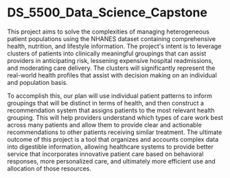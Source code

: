 # DS_5500_Data_Science_Capstone

This project aims to solve the complexities of managing heterogeneous patient populations using the NHANES dataset containing comprehensive health, nutrition, and lifestyle information. The project's intent is to leverage clusters of patients into clinically meaningful groupings that can assist providers in anticipating risk, lessening expensive hospital readmissions, and moderating care delivery. The clusters will significantly represent the real-world health profiles that assist with decision making on an individual and population basis.

To accomplish this, our plan will use individual patient patterns to inform groupings that will be distinct in terms of health, and then construct a recommendation system that assigns patients to the most relevant health grouping. This will help providers understand which types of care work best across many patients and allow them to provide clear and actionable recommendations to other patients receiving similar treatment. The ultimate outcome of this project is a tool that organizes and accounts complex data into digestible information, allowing healthcare systems to provide better service that incorporates innovative patient care based on behavioral responses, more personalized care, and ultimately more efficient use and allocation of those resources.
